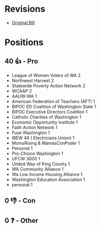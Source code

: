 # Revisions
* [Original Bill](1/)

# Positions
## 40 👍 - Pro
* League of Women Voters of WA 2
* Northwest Harvest 2
* Statewide Poverty Action Network 2
* WCAAP 2
* AAUW-WA 1
* American Federation of Teachers (AFT)  1
* BIPOC ED Coalition of Washington State 1
* BIPOC Executive Directors Coalition 1
* Catholic Charities of Washington 1
* Economic Opportunity Institute 1
* Faith Action Network  1
* Fuse Washington 1
* IBEW 46 ( Electricians Union) 1
* MomsRising & MamásConPoder 1
* Personal 1
* Pro-Choice Washington 1
* UFCW 3000 1
* United Way of King County 1
* WA Community Alliance 1
* Wa Low Income Housing Alliance 1
* Washington Education Association 1
* personal 1

## 0 👎 - Con

## 0 ❓ - Other
